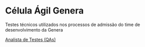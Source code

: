 # Célula Ágil Genera

Testes técnicos utilizados nos processos de admissão do time de desenvolvimento da Genera

[Analista de Testes (QAs)](qas.md)
